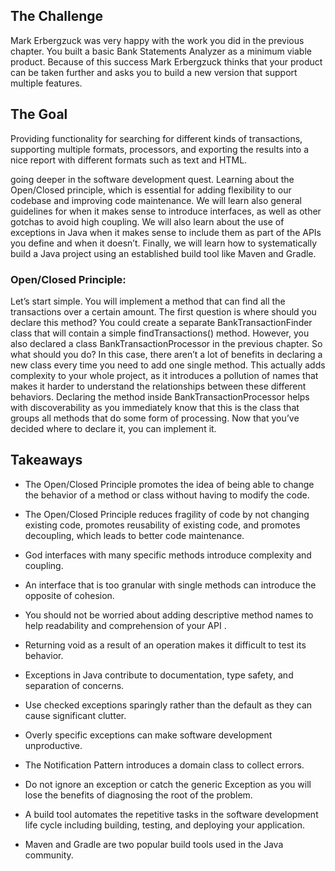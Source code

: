 ## The Challenge

Mark Erbergzuck was very happy with the work you did in the previous chapter. You built a basic Bank Statements Analyzer as a minimum viable product. Because of this success Mark Erbergzuck thinks that your product can be taken further and asks you to build a new version that support multiple features.

## The Goal

Providing functionality for searching for different kinds of transactions, supporting multiple formats, processors, and exporting the results into a nice report with different formats such as text and HTML.

going deeper in the software development quest. Learning about the Open/Closed principle, which is essential for adding flexibility to our codebase and improving code maintenance.
We will learn also general guidelines for when it makes sense to introduce interfaces, as well as other gotchas to avoid high coupling.
We will also learn about the use of exceptions in Java when it makes sense to include them as part of the APIs you define and when it doesn’t.
Finally, we will learn how to systematically build a Java project using an established build tool like Maven and Gradle.

### **Open/Closed Principle:**

Let’s start simple. You will implement a method that can find all the transactions over a certain amount. The first question is where should you declare this method? You could create a separate BankTransactionFinder class that will contain a simple findTransactions() method. However, you also declared a class BankTransactionProcessor in the previous chapter. So what should you do? In this case, there aren’t a lot of benefits in declaring a new class every time you need to add one single method. This actually adds complexity to your whole project, as it introduces a pollution of names that makes it harder to understand the relationships between these different behaviors. Declaring the method inside BankTransactionProcessor helps with discoverability as you immediately know that this is the class that groups all methods that do some form of processing. Now that you’ve decided where to declare it, you can implement it.

## **Takeaways**

- The Open/Closed Principle promotes the idea of being able to change the behavior of a method or class without having to modify the code.

- The Open/Closed Principle reduces fragility of code by not changing existing code, promotes reusability of existing code, and promotes decoupling, which leads to better code maintenance.

- God interfaces with many specific methods introduce complexity and coupling.

- An interface that is too granular with single methods can introduce the opposite of cohesion.

- You should not be worried about adding descriptive method names to help readability and comprehension of your API .

- Returning void as a result of an operation makes it difficult to test its behavior.

- Exceptions in Java contribute to documentation, type safety, and separation of concerns.

- Use checked exceptions sparingly rather than the default as they can cause significant clutter.

- Overly specific exceptions can make software development unproductive.

- The Notification Pattern introduces a domain class to collect errors.

- Do not ignore an exception or catch the generic Exception as you will lose the benefits of diagnosing the root of the problem.

- A build tool automates the repetitive tasks in the software development life cycle including building, testing, and deploying your application.

- Maven and Gradle are two popular build tools used in the Java community.
